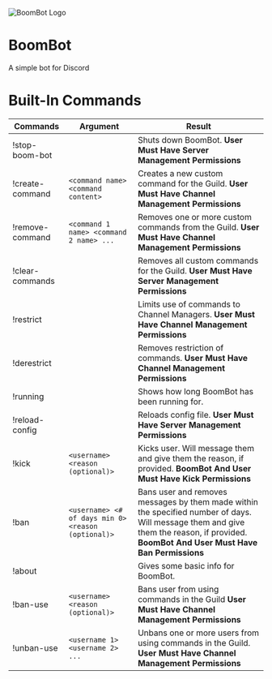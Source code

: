 ![BoomBot Logo](https://raw.githubusercontent.com/Lomeli12/BoomBot/master/src/main/resources/logo.png)
#  BoomBot
A simple bot for Discord

# Built-In Commands

Commands            | Argument                                             | Result                                   	                                  
------------------- | ---------------------------------------------------- | --------------------------------------------------------------------------- 
!stop-boom-bot      |                                                      | Shuts down BoomBot. **User Must Have Server Management Permissions**
!create-command     | `<command name> <command content>`	               | Creates a new custom command for the Guild. **User Must Have Channel Management Permissions**
!remove-command     | `<command 1 name> <command 2 name> ...`              | Removes one or more custom commands from the Guild. **User Must Have Channel Management Permissions**
!clear-commands     |	                                                   | Removes all custom commands for the Guild. **User Must Have Server Management Permissions**
!restrict           |                                                      | Limits use of commands to Channel Managers. **User Must Have Channel Management Permissions**
!derestrict         |                                                      | Removes restriction of commands. **User Must Have Channel Management Permissions**
!running            |                                                      | Shows how long BoomBot has been running for.
!reload-config      |	                                                   | Reloads config file. **User Must Have Server Management Permissions**
!kick               | `<username> <reason (optional)>`                     | Kicks user. Will message them and give them the reason, if provided. **BoomBot And User Must Have Kick Permissions**
!ban                | `<username> <# of days min 0> <reason (optional)>`   | Bans user and removes messages by them made within the specified number of days. Will message them and give them the reason, if provided. **BoomBot And User Must Have Ban Permissions**
!about              |                                                      | Gives some basic info for BoomBot.
!ban-use            | `<username> <reason (optional)>`                     | Bans user from using commands in the Guild **User Must Have Channel Management Permissions**
!unban-use          | `<username 1> <username 2> ...`                      | Unbans one or more users from using commands in the Guild. **User Must Have Channel Management Permissions**